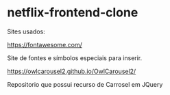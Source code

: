 # netflix-frontend-clone


Sites usados:


https://fontawesome.com/

Site de fontes e símbolos especiais para inserir.

https://owlcarousel2.github.io/OwlCarousel2/

Repositorio que possui recurso de Carrosel em JQuery

